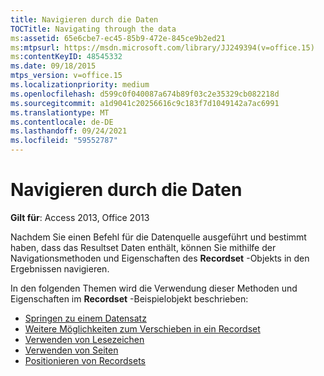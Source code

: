 ```yaml
---
title: Navigieren durch die Daten
TOCTitle: Navigating through the data
ms:assetid: 65e6cbe7-ec45-85b9-472e-845ce9b2ed21
ms:mtpsurl: https://msdn.microsoft.com/library/JJ249394(v=office.15)
ms:contentKeyID: 48545332
ms.date: 09/18/2015
mtps_version: v=office.15
ms.localizationpriority: medium
ms.openlocfilehash: d599c0f040087a674b89f03c2e35329cb082218d
ms.sourcegitcommit: a1d9041c20256616c9c183f7d1049142a7ac6991
ms.translationtype: MT
ms.contentlocale: de-DE
ms.lasthandoff: 09/24/2021
ms.locfileid: "59552787"
---
```

# <a name="navigating-through-the-data"></a>Navigieren durch die Daten

**Gilt für**: Access 2013, Office 2013

Nachdem Sie einen Befehl für die Datenquelle ausgeführt und bestimmt haben, dass das Resultset Daten enthält, können Sie mithilfe der Navigationsmethoden und Eigenschaften des **Recordset** -Objekts in den Ergebnissen navigieren. 

In den folgenden Themen wird die Verwendung dieser Methoden und Eigenschaften im **Recordset** -Beispielobjekt beschrieben:

- [Springen zu einem Datensatz](jumping-to-a-record.md)
- [Weitere Möglichkeiten zum Verschieben in ein Recordset](more-ways-to-move-in-a-recordset.md)
- [Verwenden von Lesezeichen](using-bookmarks.md)
- [Verwenden von Seiten](using-pages.md)
- [Positionieren von Recordsets](recordset-positioning.md)

